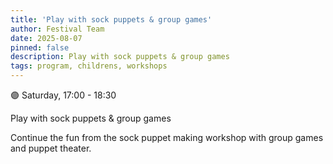 ```yaml
---
title: 'Play with sock puppets & group games'
author: Festival Team
date: 2025-08-07
pinned: false
description: Play with sock puppets & group games
tags: program, childrens, workshops
---
```


<script>
    import Image from  '$lib/Image.svelte'
</script>

🟣 Saturday, 17:00 - 18:30

Play with sock puppets & group games

Continue the fun from the sock puppet making workshop with group games and puppet theater.

<!-- <Image 
  src='program/childrens-workshops/27-improvisation.png'
  caption='Play with sock puppets & group games'
  alt='Play with sock puppets & group games'
  width='50%'/>  -->